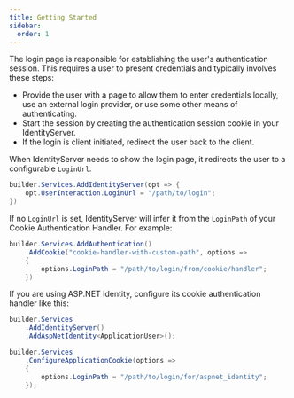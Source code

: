 ```yaml
---
title: Getting Started
sidebar:
  order: 1
---
```


The login page is responsible for establishing the user's authentication session.
This requires a user to present credentials and typically involves these steps:
* Provide the user with a page to allow them to enter credentials locally, use an external login provider, or use some other means of authenticating.
* Start the session by creating the authentication session cookie in your IdentityServer.
* If the login is client initiated, redirect the user back to the client.

When IdentityServer needs to show the login page, it redirects the user to a configurable
`LoginUrl`.
```cs
builder.Services.AddIdentityServer(opt => {
    opt.UserInteraction.LoginUrl = "/path/to/login";
})
```

If no `LoginUrl` is set, IdentityServer will infer it from the `LoginPath` of your Cookie
Authentication Handler. For example:
```cs
builder.Services.AddAuthentication()
    .AddCookie("cookie-handler-with-custom-path", options => 
    {
        options.LoginPath = "/path/to/login/from/cookie/handler";
    })
```

If you are using ASP.NET Identity, configure its cookie authentication handler like this:
```cs
builder.Services
    .AddIdentityServer()
    .AddAspNetIdentity<ApplicationUser>();

builder.Services
    .ConfigureApplicationCookie(options => 
    {
        options.LoginPath = "/path/to/login/for/aspnet_identity";
    });
```
